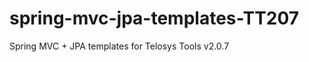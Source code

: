 spring-mvc-jpa-templates-TT207
==============================

Spring MVC + JPA templates for Telosys Tools v2.0.7
